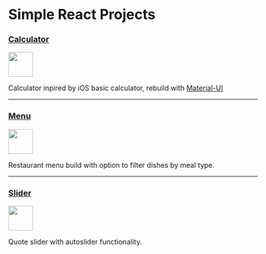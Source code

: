 # Simple React Projects

### [Calculator](https://github.com/gdulik/ReactProjects/tree/main/calculator)

<img src="https://www.flaticon.com/svg/vstatic/svg/858/858830.svg?token=exp=1619549367~hmac=b0eceac7ee761ffd947de6ad09aa42a2" width="50"/>

Calculator inpired by iOS basic calculator, rebuild with [Material-UI](https://material-ui.com/)

---

### [Menu](https://github.com/gdulik/ReactProjects/tree/main/menu)

<img src="https://www.flaticon.com/svg/vstatic/svg/1046/1046747.svg?token=exp=1619548974~hmac=ab839b41f0ddfa5a5cfdbfb83add5307" width="50"/>

Restaurant menu build with option to filter dishes by meal type.

---

### [Slider](https://github.com/gdulik/ReactProjects/tree/main/slider)

<img src="https://www.flaticon.com/svg/vstatic/svg/2748/2748963.svg?token=exp=1619555580~hmac=b43c0619cace89736d27ae7fdf278f96" width="50"/>

Quote slider with autoslider functionality.
